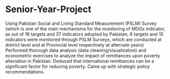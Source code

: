 # Senior-Year-Project
Using Pakistan Social and Living Standard Measurement (PSLM) Survey (which is one of the main mechanisms for the monitoring of MDGs indicator, as out of 16 targets and 37 indicators adopted by Pakistan, 6 targets and 15 indicators were monitored through PSLM Surveys, which are conducted at district level and at Provincial level respectively at alternate years) 
Performed thorough data analysis (data cleaning/visualization) and econometric exercises to analyze the impact of remittances upon poverty alleviation in Pakistan. 
Deduced that international remittances can be a significant factor for reducing poverty. 
Came up with strategic policy recommendations. 
